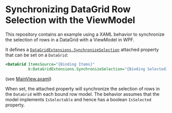 # Synchronizing DataGrid Row Selection with the ViewModel

This repository contains an example using a XAML behavior to synchronize the selection of rows in a DataGrid with a ViewModel in WPF.

It defines a [`DataGridExtensions.SynchronizeSelection`](DataGridRowSelectionBinding/Behaviors/DataGridExtensions.axaml) attached property that can be set on a `DataGrid`:

```xml
<DataGrid ItemsSource="{Binding Items}"
          b:DataGridExtensions.SynchronizeSelection="{Binding SelectedItem}"/>
```

(see [MainView.axaml](DataGridRowSelectionBinding/Views/MainView.axaml))

When set, the attached property will synchronize the selection of rows in the `DataGrid` with each bound row model. The behavior assumes that the model implements `IsSelectable` and hence has a boolean `IsSelected` property.